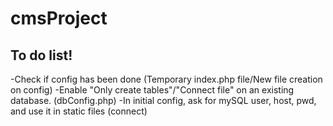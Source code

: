 cmsProject
==========

To do list!
----------
-Check if config has been done (Temporary index.php file/New file creation on config)
-Enable "Only create tables"/"Connect file" on an existing database. (dbConfig.php)
-In initial config, ask for mySQL user, host, pwd, and use it in static files (connect)
